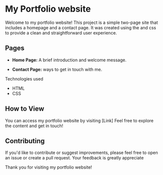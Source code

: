 # My Portfolio website

Welcome to my portfolio website! This project is a simple two-page site that includes a homepage and a contact page. It was created using the and css to provide a clean and straightforward user experience.

## Pages

- **Home Page:** A brief introduction and welcome message.

- **Contact Page:** ways to get in touch with me.

Technologies used

- HTML
- CSS

## How to View

You can access my portfolio website by visiting [Link] Feel free to explore the content and get in touch!

## Contributing

If you'd like to contribute or suggest improvements, please feel free to open an issue or create a pull request. Your feedback is greatly appreciate

Thank you for visiting my portfolio website!
